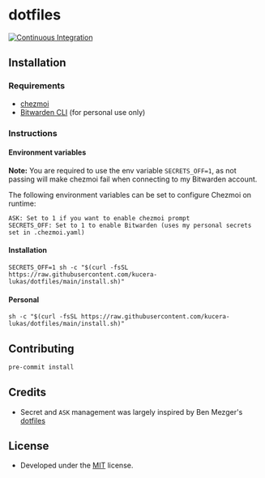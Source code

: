 # dotfiles

[![Continuous Integration](https://github.com/kucera-lukas/dotfiles/actions/workflows/ci.yml/badge.svg)](https://github.com/kucera-lukas/dotfiles/actions/workflows/ci.yml)

## Installation

### Requirements
* [chezmoi](https://www.chezmoi.io/)
* [Bitwarden CLI](https://bitwarden.com/help/cli/) (for personal use only)

### Instructions

#### Environment variables

**Note:** You are required to use the env variable `SECRETS_OFF=1`,
as not passing will make chezmoi fail when connecting to my Bitwarden account.

The following environment variables can be set to configure Chezmoi on runtime:

    ASK: Set to 1 if you want to enable chezmoi prompt
    SECRETS_OFF: Set to 1 to enable Bitwarden (uses my personal secrets set in .chezmoi.yaml)

#### Installation

```shell
SECRETS_OFF=1 sh -c "$(curl -fsSL https://raw.githubusercontent.com/kucera-lukas/dotfiles/main/install.sh)"
```

#### Personal

```shell
sh -c "$(curl -fsSL https://raw.githubusercontent.com/kucera-lukas/dotfiles/main/install.sh)"
```

## Contributing

```sh
pre-commit install
```

## Credits
* Secret and `ASK` management was largely inspired by Ben Mezger's
[dotfiles](https://github.com/benmezger/dotfiles)

## License
*  Developed under the [MIT](https://github.com/kucera-lukas/dotfiles/blob/main/LICENSE) license.
